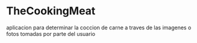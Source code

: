 # TheCookingMeat
aplicacion para determinar la coccion de carne a traves de las imagenes o fotos tomadas por parte del usuario
